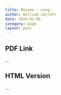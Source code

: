 ```yaml
---
title: Resume - Long
author: William Jarratt
date: 2024-02-06
category: page
layout: post
---
```


## PDF Link
...

## HTML Version
...

